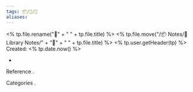 ```yaml
---
tags: 📦/📝/🎥
aliases:
---
```

<% tp.file.rename("🎥" + " " + tp.file.title) %>
<% tp.file.move("/📦 Notes/📝 Library Notes/" + "🎥" + " " + tp.file.title) %>
 <% tp.user.getHeader(tp) %>
Created: <% tp.date.now() %>

- 

 Reference
. 

 Categories
. 